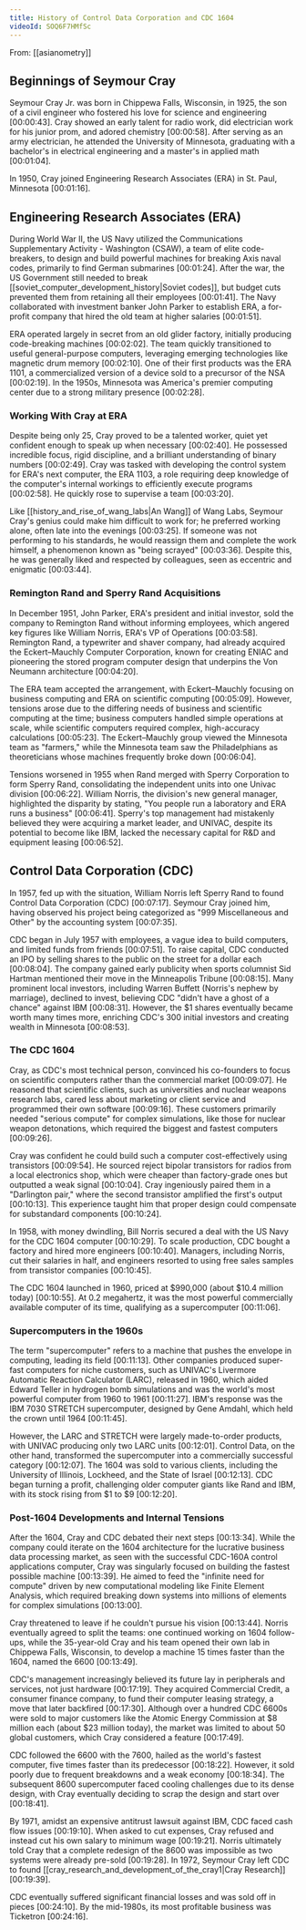 ```yaml
---
title: History of Control Data Corporation and CDC 1604
videoId: SOQ6F7HMfSc
---
```


From: [[asianometry]] <br/> 

## Beginnings of Seymour Cray

Seymour Cray Jr. was born in Chippewa Falls, Wisconsin, in 1925, the son of a civil engineer who fostered his love for science and engineering <a class="yt-timestamp" data-t="00:00:43">[00:00:43]</a>. Cray showed an early talent for radio work, did electrician work for his junior prom, and adored chemistry <a class="yt-timestamp" data-t="00:00:58">[00:00:58]</a>. After serving as an army electrician, he attended the University of Minnesota, graduating with a bachelor's in electrical engineering and a master's in applied math <a class="yt-timestamp" data-t="00:01:04">[00:01:04]</a>.

In 1950, Cray joined Engineering Research Associates (ERA) in St. Paul, Minnesota <a class="yt-timestamp" data-t="00:01:16">[00:01:16]</a>.

## Engineering Research Associates (ERA)

During World War II, the US Navy utilized the Communications Supplementary Activity - Washington (CSAW), a team of elite code-breakers, to design and build powerful machines for breaking Axis naval codes, primarily to find German submarines <a class="yt-timestamp" data-t="00:01:24">[00:01:24]</a>. After the war, the US Government still needed to break [[soviet_computer_development_history|Soviet codes]], but budget cuts prevented them from retaining all their employees <a class="yt-timestamp" data-t="00:01:41">[00:01:41]</a>. The Navy collaborated with investment banker John Parker to establish ERA, a for-profit company that hired the old team at higher salaries <a class="yt-timestamp" data-t="00:01:51">[00:01:51]</a>.

ERA operated largely in secret from an old glider factory, initially producing code-breaking machines <a class="yt-timestamp" data-t="00:02:02">[00:02:02]</a>. The team quickly transitioned to useful general-purpose computers, leveraging emerging technologies like magnetic drum memory <a class="yt-timestamp" data-t="00:02:10">[00:02:10]</a>. One of their first products was the ERA 1101, a commercialized version of a device sold to a precursor of the NSA <a class="yt-timestamp" data-t="00:02:19">[00:02:19]</a>. In the 1950s, Minnesota was America's premier computing center due to a strong military presence <a class="yt-timestamp" data-t="00:02:28">[00:02:28]</a>.

### Working With Cray at ERA

Despite being only 25, Cray proved to be a talented worker, quiet yet confident enough to speak up when necessary <a class="yt-timestamp" data-t="00:02:40">[00:02:40]</a>. He possessed incredible focus, rigid discipline, and a brilliant understanding of binary numbers <a class="yt-timestamp" data-t="00:02:49">[00:02:49]</a>. Cray was tasked with developing the control system for ERA's next computer, the ERA 1103, a role requiring deep knowledge of the computer's internal workings to efficiently execute programs <a class="yt-timestamp" data-t="00:02:58">[00:02:58]</a>. He quickly rose to supervise a team <a class="yt-timestamp" data-t="00:03:20">[00:03:20]</a>.

Like [[history_and_rise_of_wang_labs|An Wang]] of Wang Labs, Seymour Cray's genius could make him difficult to work for; he preferred working alone, often late into the evenings <a class="yt-timestamp" data-t="00:03:25">[00:03:25]</a>. If someone was not performing to his standards, he would reassign them and complete the work himself, a phenomenon known as "being scrayed" <a class="yt-timestamp" data-t="00:03:36">[00:03:36]</a>. Despite this, he was generally liked and respected by colleagues, seen as eccentric and enigmatic <a class="yt-timestamp" data-t="00:03:44">[00:03:44]</a>.

### Remington Rand and Sperry Rand Acquisitions

In December 1951, John Parker, ERA's president and initial investor, sold the company to Remington Rand without informing employees, which angered key figures like William Norris, ERA's VP of Operations <a class="yt-timestamp" data-t="00:03:58">[00:03:58]</a>. Remington Rand, a typewriter and shaver company, had already acquired the Eckert–Mauchly Computer Corporation, known for creating ENIAC and pioneering the stored program computer design that underpins the Von Neumann architecture <a class="yt-timestamp" data-t="00:04:20">[00:04:20]</a>.

The ERA team accepted the arrangement, with Eckert–Mauchly focusing on business computing and ERA on scientific computing <a class="yt-timestamp" data-t="00:05:09">[00:05:09]</a>. However, tensions arose due to the differing needs of business and scientific computing at the time; business computers handled simple operations at scale, while scientific computers required complex, high-accuracy calculations <a class="yt-timestamp" data-t="00:05:23">[00:05:23]</a>. The Eckert–Mauchly group viewed the Minnesota team as "farmers," while the Minnesota team saw the Philadelphians as theoreticians whose machines frequently broke down <a class="yt-timestamp" data-t="00:06:04">[00:06:04]</a>.

Tensions worsened in 1955 when Rand merged with Sperry Corporation to form Sperry Rand, consolidating the independent units into one Univac division <a class="yt-timestamp" data-t="00:06:22">[00:06:22]</a>. William Norris, the division's new general manager, highlighted the disparity by stating, "You people run a laboratory and ERA runs a business" <a class="yt-timestamp" data-t="00:06:41">[00:06:41]</a>. Sperry's top management had mistakenly believed they were acquiring a market leader, and UNIVAC, despite its potential to become like IBM, lacked the necessary capital for R&D and equipment leasing <a class="yt-timestamp" data-t="00:06:52">[00:06:52]</a>.

## Control Data Corporation (CDC)

In 1957, fed up with the situation, William Norris left Sperry Rand to found Control Data Corporation (CDC) <a class="yt-timestamp" data-t="00:07:17">[00:07:17]</a>. Seymour Cray joined him, having observed his project being categorized as "999 Miscellaneous and Other" by the accounting system <a class="yt-timestamp" data-t="00:07:35">[00:07:35]</a>.

CDC began in July 1957 with employees, a vague idea to build computers, and limited funds from friends <a class="yt-timestamp" data-t="00:07:51">[00:07:51]</a>. To raise capital, CDC conducted an IPO by selling shares to the public on the street for a dollar each <a class="yt-timestamp" data-t="00:08:04">[00:08:04]</a>. The company gained early publicity when sports columnist Sid Hartman mentioned their move in the Minneapolis Tribune <a class="yt-timestamp" data-t="00:08:15">[00:08:15]</a>. Many prominent local investors, including Warren Buffett (Norris's nephew by marriage), declined to invest, believing CDC "didn't have a ghost of a chance" against IBM <a class="yt-timestamp" data-t="00:08:31">[00:08:31]</a>. However, the $1 shares eventually became worth many times more, enriching CDC's 300 initial investors and creating wealth in Minnesota <a class="yt-timestamp" data-t="00:08:53">[00:08:53]</a>.

### The CDC 1604

Cray, as CDC's most technical person, convinced his co-founders to focus on scientific computers rather than the commercial market <a class="yt-timestamp" data-t="00:09:07">[00:09:07]</a>. He reasoned that scientific clients, such as universities and nuclear weapons research labs, cared less about marketing or client service and programmed their own software <a class="yt-timestamp" data-t="00:09:16">[00:09:16]</a>. These customers primarily needed "serious compute" for complex simulations, like those for nuclear weapon detonations, which required the biggest and fastest computers <a class="yt-timestamp" data-t="00:09:26">[00:09:26]</a>.

Cray was confident he could build such a computer cost-effectively using transistors <a class="yt-timestamp" data-t="00:09:54">[00:09:54]</a>. He sourced reject bipolar transistors for radios from a local electronics shop, which were cheaper than factory-grade ones but outputted a weak signal <a class="yt-timestamp" data-t="00:09:59">[00:10:04]</a>. Cray ingeniously paired them in a "Darlington pair," where the second transistor amplified the first's output <a class="yt-timestamp" data-t="00:10:13">[00:10:13]</a>. This experience taught him that proper design could compensate for substandard components <a class="yt-timestamp" data-t="00:10:24">[00:10:24]</a>.

In 1958, with money dwindling, Bill Norris secured a deal with the US Navy for the CDC 1604 computer <a class="yt-timestamp" data-t="00:10:29">[00:10:29]</a>. To scale production, CDC bought a factory and hired more engineers <a class="yt-timestamp" data-t="00:10:40">[00:10:40]</a>. Managers, including Norris, cut their salaries in half, and engineers resorted to using free sales samples from transistor companies <a class="yt-timestamp" data-t="00:10:45">[00:10:45]</a>.

The CDC 1604 launched in 1960, priced at $990,000 (about $10.4 million today) <a class="yt-timestamp" data-t="00:10:55">[00:10:55]</a>. At 0.2 megahertz, it was the most powerful commercially available computer of its time, qualifying as a supercomputer <a class="yt-timestamp" data-t="00:11:06">[00:11:06]</a>.

### Supercomputers in the 1960s

The term "supercomputer" refers to a machine that pushes the envelope in computing, leading its field <a class="yt-timestamp" data-t="00:11:13">[00:11:13]</a>. Other companies produced super-fast computers for niche customers, such as UNIVAC's Livermore Automatic Reaction Calculator (LARC), released in 1960, which aided Edward Teller in hydrogen bomb simulations and was the world's most powerful computer from 1960 to 1961 <a class="yt-timestamp" data-t="00:11:27">[00:11:27]</a>. IBM's response was the IBM 7030 STRETCH supercomputer, designed by Gene Amdahl, which held the crown until 1964 <a class="yt-timestamp" data-t="00:11:45">[00:11:45]</a>.

However, the LARC and STRETCH were largely made-to-order products, with UNIVAC producing only two LARC units <a class="yt-timestamp" data-t="00:12:01">[00:12:01]</a>. Control Data, on the other hand, transformed the supercomputer into a commercially successful category <a class="yt-timestamp" data-t="00:12:07">[00:12:07]</a>. The 1604 was sold to various clients, including the University of Illinois, Lockheed, and the State of Israel <a class="yt-timestamp" data-t="00:12:13">[00:12:13]</a>. CDC began turning a profit, challenging older computer giants like Rand and IBM, with its stock rising from $1 to $9 <a class="yt-timestamp" data-t="00:12:20">[00:12:20]</a>.

### Post-1604 Developments and Internal Tensions

After the 1604, Cray and CDC debated their next steps <a class="yt-timestamp" data-t="00:13:34">[00:13:34]</a>. While the company could iterate on the 1604 architecture for the lucrative business data processing market, as seen with the successful CDC-160A control applications computer, Cray was singularly focused on building the fastest possible machine <a class="yt-timestamp" data-t="00:13:39">[00:13:39]</a>. He aimed to feed the "infinite need for compute" driven by new computational modeling like Finite Element Analysis, which required breaking down systems into millions of elements for complex simulations <a class="yt-timestamp" data-t="00:13:00">[00:13:00]</a>.

Cray threatened to leave if he couldn't pursue his vision <a class="yt-timestamp" data-t="00:13:44">[00:13:44]</a>. Norris eventually agreed to split the teams: one continued working on 1604 follow-ups, while the 35-year-old Cray and his team opened their own lab in Chippewa Falls, Wisconsin, to develop a machine 15 times faster than the 1604, named the 6600 <a class="yt-timestamp" data-t="00:13:49">[00:13:49]</a>.

CDC's management increasingly believed its future lay in peripherals and services, not just hardware <a class="yt-timestamp" data-t="00:17:19">[00:17:19]</a>. They acquired Commercial Credit, a consumer finance company, to fund their computer leasing strategy, a move that later backfired <a class="yt-timestamp" data-t="00:17:30">[00:17:30]</a>. Although over a hundred CDC 6600s were sold to major customers like the Atomic Energy Commission at $8 million each (about $23 million today), the market was limited to about 50 global customers, which Cray considered a feature <a class="yt-timestamp" data-t="00:17:49">[00:17:49]</a>.

CDC followed the 6600 with the 7600, hailed as the world's fastest computer, five times faster than its predecessor <a class="yt-timestamp" data-t="00:18:22">[00:18:22]</a>. However, it sold poorly due to frequent breakdowns and a weak economy <a class="yt-timestamp" data-t="00:18:34">[00:18:34]</a>. The subsequent 8600 supercomputer faced cooling challenges due to its dense design, with Cray eventually deciding to scrap the design and start over <a class="yt-timestamp" data-t="00:18:41">[00:18:41]</a>.

By 1971, amidst an expensive antitrust lawsuit against IBM, CDC faced cash flow issues <a class="yt-timestamp" data-t="00:19:10">[00:19:10]</a>. When asked to cut expenses, Cray refused and instead cut his own salary to minimum wage <a class="yt-timestamp" data-t="00:19:21">[00:19:21]</a>. Norris ultimately told Cray that a complete redesign of the 8600 was impossible as two systems were already pre-sold <a class="yt-timestamp" data-t="00:19:28">[00:19:28]</a>. In 1972, Seymour Cray left CDC to found [[cray_research_and_development_of_the_cray1|Cray Research]] <a class="yt-timestamp" data-t="00:19:39">[00:19:39]</a>.

CDC eventually suffered significant financial losses and was sold off in pieces <a class="yt-timestamp" data-t="00:24:10">[00:24:10]</a>. By the mid-1980s, its most profitable business was Ticketron <a class="yt-timestamp" data-t="00:24:16">[00:24:16]</a>.